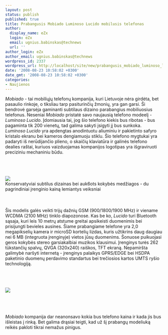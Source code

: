 ```yaml
---
layout: post
status: publish
published: true
title: Prabangusis Mobiado Luminoso Lucido mobilusis telefonas
author:
  display_name: eZx
  login: eZx
  email: ugnius.babinskas@technews
  url: ''
author_login: eZx
author_email: ugnius.babinskas@technews
wordpress_id: 2337
wordpress_url: http://localhost/site/new/prabangusis_mobiado_luminoso_lucido_mobilusis_telefonas/
date: '2008-08-23 10:58:02 +0300'
date_gmt: '2008-08-23 10:58:02 +0300'
categories:
- Naujienos
---
```

<p><i>Mobiado</i> - tai mobiliųjų telefonų kompanija, kuri Lietuvoje nėra girdėta, bet pasaulio rinkoje, o tiksliau tarp pasiturinčių žmonių, yra gan garsi.  Ši bendrovė garsėja gaminanti subtilaus dizaino parabangius mobiliuosius telefonus. Neseniai <i>Mobiado</i> pristatė savo naujausią telefono modeelį  - <i>Luminoso Lucido</i>. Įdomiausia tai, jog šio telefono kiekis bus ribotas - bus pagaminta tik 200 vienetų, tad galima sakyti įsigyti jį bus sunkoka. <i>Luminoso Lucido</i> yra apdengtas anodintuotu aliuminiu ir pakietinto safyro kristalo ekranu bei kameros dengiamuoju stiklu. Šio telefono mygtukai yra padaryti iš nerūdijančio plieno, o skaičių klaviatūra ir galinės telefono dealies raštai, kuriuos vaizduojamas kompanijos logotipas yra išgraviruoti preciziniu mechaniniu būdu.<br />
<br><br />
<br><br><img src="http://www.technews.lt/upl/Failai/Mobiado_Luminoso.jpg"><br><span class="saltinis">Konservatyviai subtilus dizainas bei auk6ots kokybės medžiagos - du pagrindiniai įrenginio kainą lemiantys veiksniai</span><br />
<br><br />
<br>Šis modelis galės veikti trijų dažnių GSM (900/1800/1900 MHz) ir viename WCDMA (2100 MHz) tinklo diapozonose. Kas be ko, <i>Lucido</i> turi Bluetooth sąsaja, kuri leis 10 metrų atstume greitai apsikeisti duomenimis bei prisijungti bevieles ausines. Šiame prabangiame telefone yra 2,0 megapikselių kamera ir microSD kortelių lizdas, kuris užtikrins daug daugiau nei 6 MB (integruota įrenginyje) vietos jūsų duomenims. Šonuose puikuojasi geros kokybės stereo garsiakalbiai muzikos klausimui. Įrenginys turės 262 tūkstančių spalvų, QVGA (320x240) raiškos, TFT ekraną. Nepamiršta galimybė naršyti internetą - įrenginys palaikys GPRS/EDGE bei HSDPA paketinio duomenų perdavimo standartus bei trečiosios kartos UMTS ryšio technologiją.<br />
<br><br />
<br><br><img src="http://www.technews.lt/upl/Failai/Mobiado_Luminoso_back.jpg"><br><br />
<br><br />
<br><i>Mobiado</i> kompanija dar neanonsavo kokia bus telefono kaina ir kada jis bus išleistas į rinką. Bet galima drąsiai teigti, kad už šį prabangų modeliuką reikės pakloti tikrai nemažus pinigus.<br />
<br><br />
<br><br />
<br></p>

